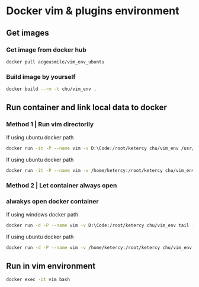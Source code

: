 # Docker vim & plugins environment

## Get images
### Get image from docker hub
```
docker pull acgeusmile/vim_env_ubuntu
```
### Build image by yourself
```bash
docker build --rm -t chu/vim_env .
```

## Run container and link local data to docker
### Method 1 | Run vim directorily
If using ubuntu docker path
```bash
docker run -it -P --name vim -v D:\Code:/root/ketercy chu/vim_env /usr/bin/vim
```
If using ubuntu docker path
```bash
docker run -it -P --name vim -v /home/ketercy:/root/ketercy chu/vim_env /usr/bin/vim
```
### Method 2 | Let container always open
### alwakys open docker container
If using windows docker path
```bash
docker run -d -P --name vim -v D:\Code:/root/ketercy chu/vim_env tail -f /dev/null
```
If using ubuntu docker path
```bash
docker run -d -P --name vim -v /home/ketercy:/root/ketercy chu/vim_env tail -f /dev/null
```
## Run in vim environment
```bash
docker exec -it vim bash
```
